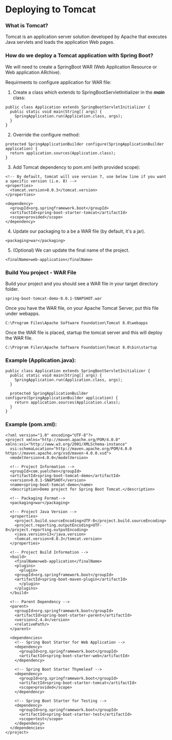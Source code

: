 # Deploying to Tomcat

### What is Tomcat?
Tomcat is an application server solution developed by Apache that executes Java servlets and loads the application Web pages. 

### How do we deploy a Tomcat application with Spring Boot?
We will need to create a SpringBoot WAR (Web Application Resource or Web application ARchive).

Requirments to configure application for WAR file:
1. Create a class which extends to SpringBootServletInitializer in the _**main**_ class:
```java:
public class Application extends SpringBootServletInitializer { 
  public static void main(String[] args) {
    SpringApplication.run(Application.class, args);
  }
}  
```

2. Override the configure method:
```java:
protected SpringApplicationBuilder configure(SpringApplicationBuilder application) {  
  return application.sources(Application.class);  
}   
```

3. Add Tomcat dependency to pom.xml (with provided scope):
```xml:
<!-- By default, tomcat will use version 7, use below line if you want a specific version (i.e. 8) -->
<properties>
  <tomcat.version>8.0.3</tomcat.version>
</properties>

<dependency>  
  <groupId>org.springframework.boot</groupId>  
  <artifactId>spring-boot-starter-tomcat</artifactId>  
  <scope>provided</scope>  
</dependency>    
```

4. Update our packaging to a be a WAR file (by default, it's a jar). 
```xml:
<packaging>war</packaging>  
```

5. (Optional) We can update the final name of the project.
```xml:
<finalName>web-application</finalName>  
```

### Build You project - WAR File
Build your project and you should see a WAR file in your target directory folder. 
```:
spring-boot-tomcat-demo-0.0.1-SNAPSHOT.war
```

Once you have the WAR file, on your Apache Tomcat Server, put this file under webapps. 
```:
C:\Program Files\Apache Software Foundation\Tomcat 8.0\webapps
```

Once the WAR file is placed, startup the tomcat server and this will deploy the WAR file. 
```:
C:\Program Files\Apache Software Foundation\Tomcat 8.0\bin\startup
```

### Example (Application.java):
```java:
public class Application extends SpringBootServletInitializer { 
  public static void main(String[] args) {
    SpringApplication.run(Application.class, args);
  }
  
  protected SpringApplicationBuilder configure(SpringApplicationBuilder application) {  
    return application.sources(Application.class);  
  }
} 
```

### Example (pom.xml):
```xml:
<?xml version="1.0" encoding="UTF-8"?>
<project xmlns="http://maven.apache.org/POM/4.0.0" xmlns:xsi="http://www.w3.org/2001/XMLSchema-instance"
  xsi:schemaLocation="http://maven.apache.org/POM/4.0.0 https://maven.apache.org/xsd/maven-4.0.0.xsd">
  <modelVersion>4.0.0</modelVersion>

  <!-- Project Information -->
  <groupId>com.yuelchen</groupId>
  <artifactId>spring-boot-tomcat-demo</artifactId>
  <version>0.0.1-SNAPSHOT</version>
  <name>spring-boot-tomcat-demo</name>
  <description>Demo project for Spring Boot Tomcat.</description>

  <!-- Packaging Format-->
  <packaging>war</packaging> 

  <!-- Project Java Version -->
  <properties>
    <project.build.sourceEncoding>UTF-8</project.build.sourceEncoding> 
    <project.reporting.outputEncoding>UTF-8</project.reporting.outputEncoding>  
    <java.version>13</java.version>
    <tomcat.version>8.0.3</tomcat.version>
  </properties>

  <!-- Project Build Information -->
  <build>
    <finalName>web-application</finalName>
    <plugins>
      <plugin>
	<groupId>org.springframework.boot</groupId>
	<artifactId>spring-boot-maven-plugin</artifactId>
      </plugin>
    </plugins>
  </build>

  <!-- Parent Dependency -->
  <parent>
    <groupId>org.springframework.boot</groupId>
    <artifactId>spring-boot-starter-parent</artifactId>
    <version>2.4.4</version>
    <relativePath/>
  </parent>

  <dependencies>
    <!-- Spring Boot Starter for Web Application -->
    <dependency>
      <groupId>org.springframework.boot</groupId>
      <artifactId>spring-boot-starter-web</artifactId>
    </dependency>

    <!-- Spring Boot Starter Thymeleaf -->
    <dependency>
      <groupId>org.springframework.boot</groupId>
      <artifactId>spring-boot-starter-tomcat</artifactId>
      <scope>provided</scope>  
    </dependency>

    <!-- Spring Boot Starter for Testing -->
    <dependency>
      <groupId>org.springframework.boot</groupId>
      <artifactId>spring-boot-starter-test</artifactId>
      <scope>test</scope>
    </dependency>
  </dependencies>
</project>
```
